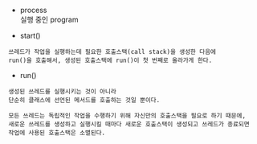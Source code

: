 

- process  
실행 중인 program  

- start()
~~~
쓰레드가 작업을 실행하는데 필요한 호출스택(call stack)을 생성한 다음에  
run()을 호출해서, 생성된 호출스택에 run()이 첫 번째로 올라가게 한다.  
~~~

- run()
~~~
생성된 쓰레드를 실행시키는 것이 아니라  
단순히 클래스에 선언된 메서드를 호출하는 것일 뿐이다.  
~~~

~~~
모든 쓰레드는 독립적인 작업을 수행하기 위해 자신만의 호출스택을 필요로 하기 때문에,  
새로운 쓰레드를 생성하고 실행시킬 때마다 새로운 호출스택이 생성되고 쓰레드가 종료되면  
작업에 사용된 호출스택은 소멸된다.  
~~~
